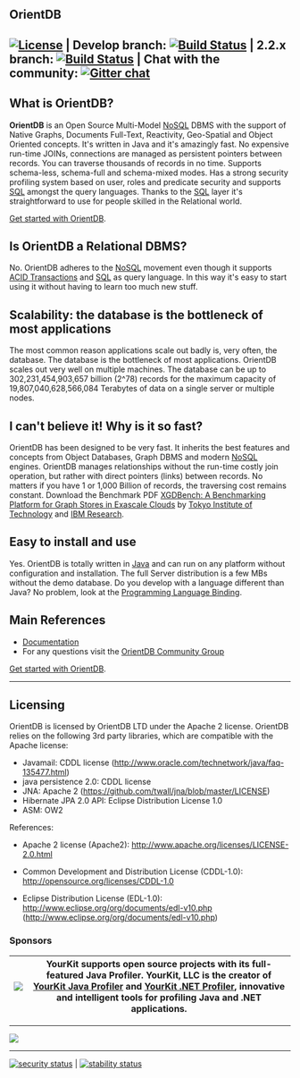 ## OrientDB

[![License](https://img.shields.io/badge/License-Apache%202.0-blue.svg)](https://opensource.org/licenses/Apache-2.0) | **Develop branch:** [![Build Status](https://travis-ci.org/orientechnologies/orientdb.svg?branch=develop)](https://travis-ci.org/orientechnologies/orientdb/) | **2.2.x branch:** [![Build Status](https://travis-ci.org/orientechnologies/orientdb.svg?branch=2.2.x)](https://travis-ci.org/orientechnologies/orientdb/) | **Chat with the community:** [![Gitter chat](https://badges.gitter.im/orientechnologies/orientdb.png)](https://gitter.im/orientechnologies/orientdb)
------

<!---<img src="http://orientdb.com/orientdb-studio_800px.png">-->

## What is OrientDB?

**OrientDB** is an Open Source Multi-Model [NoSQL](http://en.wikipedia.org/wiki/NoSQL) DBMS with the support of Native Graphs, Documents Full-Text, Reactivity, Geo-Spatial and Object Oriented concepts. It's written in Java and it's amazingly fast. No expensive run-time JOINs, connections are managed as persistent pointers between records. You can traverse thousands of records in no time. Supports schema-less, schema-full and schema-mixed modes. Has a strong security profiling system based on user, roles and predicate security and supports [SQL](https://orientdb.org/docs/3.1.x/sql/) amongst the query languages. Thanks to the [SQL](https://orientdb.org/docs/3.1.x/sql/) layer it's straightforward to use for people skilled in the Relational world.

[Get started with OrientDB](http://orientdb.org/docs/3.1.x/gettingstarted/).

## Is OrientDB a Relational DBMS?

No. OrientDB adheres to the [NoSQL](http://en.wikipedia.org/wiki/NoSQL) movement even though it supports [ACID Transactions](https://orientdb.org/docs/3.1.x/internals/Transactions.html) and [SQL](https://orientdb.org/docs/3.1.x/sql/) as query language. In this way it's easy to start using it without having to learn too much new stuff. 

## Scalability: the database is the bottleneck of most applications

The most common reason applications scale out badly is, very often, the database. The database is the bottleneck of most applications. OrientDB scales out very well on multiple machines. The database can be up to 302,231,454,903,657 billion (2^78) records for the maximum capacity of 19,807,040,628,566,084 Terabytes of data on a single server or multiple nodes.

## I can't believe it! Why is it so fast?

OrientDB has been designed to be very fast. It inherits the best features and concepts from Object Databases, Graph DBMS and modern [NoSQL](http://en.wikipedia.org/wiki/NoSQL) engines. OrientDB manages relationships without the run-time costly join operation, but rather with direct pointers (links) between records. No matters if you have 1 or 1,000 Billion of records, the traversing cost remains constant. Download the Benchmark PDF <a href="https://docs.google.com/viewer?a=v&pid=sites&srcid=ZGVmYXVsdGRvbWFpbnx0b2t5b3RlY2hzdXp1bXVyYWxhYmVuZ3xneDoyMGRiOGFlM2Y2OGY5Mzhj">XGDBench: A Benchmarking Platform for Graph Stores in Exascale Clouds</a> by <a href="http://www.cs.titech.ac.jp/cs-home-e.html">Tokyo Institute of Technology</a> and <a href="http://www.research.ibm.com/labs/tokyo/">IBM Research</a>.

## Easy to install and use

Yes. OrientDB is totally written in [Java](http://en.wikipedia.org/wiki/Java_%28programming_language%29) and can run on any platform without configuration and installation. The full Server distribution is a few MBs without the demo database. Do you develop with a language different than Java? No problem, look at the [Programming Language Binding](http://orientdb.org/docs/3.1.x/apis-and-drivers/).


## Main References
- [Documentation](http://orientdb.org/docs/3.1.x/)
- For any questions visit the [OrientDB Community Group](https://github.com/orientechnologies/orientdb/discussions)

[Get started with OrientDB](http://orientdb.org/docs/3.1.x/gettingstarted/).

--------

## Licensing
OrientDB is licensed by OrientDB LTD under the Apache 2 license. OrientDB relies on the following 3rd party libraries, which are compatible with the Apache license:

- Javamail: CDDL license (http://www.oracle.com/technetwork/java/faq-135477.html)
- java persistence 2.0: CDDL license
- JNA: Apache 2 (https://github.com/twall/jna/blob/master/LICENSE)
- Hibernate JPA 2.0 API: Eclipse Distribution License 1.0
- ASM: OW2

References:
- Apache 2 license (Apache2):
  http://www.apache.org/licenses/LICENSE-2.0.html

- Common Development and Distribution License (CDDL-1.0):
  http://opensource.org/licenses/CDDL-1.0

- Eclipse Distribution License (EDL-1.0):
  http://www.eclipse.org/org/documents/edl-v10.php (http://www.eclipse.org/org/documents/edl-v10.php)
  
### Sponsors

|[![](https://www.yourkit.com/images/yklogo.png)](https://www.yourkit.com/.net/profiler/index.jsp)|YourKit supports open source projects with its full-featured Java Profiler. YourKit, LLC is the creator of <a href="https://www.yourkit.com/java/profiler/index.jsp">YourKit Java Profiler</a> and <a href="https://www.yourkit.com/.net/profiler/index.jsp">YourKit .NET Profiler</a>, innovative and intelligent tools for profiling Java and .NET applications.|
|---|---|

--------

[![](http://s1.softpedia-static.com/_img/sp100free.png?1)](http://www.softpedia.com/get/Internet/Servers/Database-Utils/OrientDB.shtml#status)

--------

[![security status](https://www.meterian.io/badge/gh/orientechnologies/orientdb/security)](https://www.meterian.io/report/gh/orientechnologies/orientdb) | [![stability status](https://www.meterian.io/badge/gh/orientechnologies/orientdb/stability)](https://www.meterian.io/report/gh/orientechnologies/orientdb)
